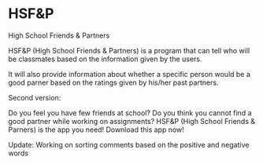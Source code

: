 # HSF&P
 
 High School Friends & Partners

HSF&P (High School Friends & Partners) is a program that can tell who will be classmates based on the information given by the users. 

It will also provide information about whether a specific person would be a good parner based on the ratings given by his/her past partners. 

Second version: 

Do you feel you have few friends at school? Do you think you cannot find a good partner while working on assignments? 
HSF&P (High School Friends & Parners) is the app you need! Download this app now! 

Update: 
Working on sorting comments based on the positive and negative words
